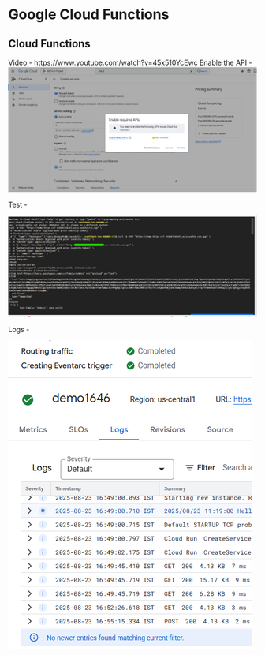 # Google Cloud Functions

## Cloud Functions

Video - https://www.youtube.com/watch?v=45x510YcEwc
Enable the API - 
![alt text](image-23.png)

Test - 

![alt text](image-24.png)

Logs - 

![alt text](image-25.png)